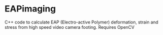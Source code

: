 # EAPimaging
C++ code to calculate EAP (Electro-active Polymer) deformation, strain and stress from high speed video camera footing. Requires OpenCV

